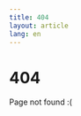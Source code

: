 ```yaml
---
title: 404
layout: article
lang: en
---
```


<link rel="stylesheet" href="/assets/css/404.css">

# 404

Page not found :(
